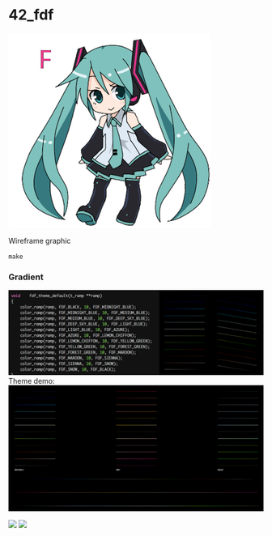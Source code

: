 # 42_fdf
![](images/fdf_miku_dance.gif)

Wireframe graphic
```
make
```
### Gradient
![](images/default_gradient_test.png)
Theme demo:
![](images/theme.png)
<p float="left">
  <img src="images/shana_combo_demo.gif" width="400" />
  <img src="images/shana_combo.gif" width="400" />
</p>
